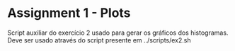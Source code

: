 # Assignment 1 - Plots
Script auxiliar do exercício 2 usado para gerar os gráficos dos histogramas.
Deve ser usado através do script presente em ../scripts/ex2.sh
